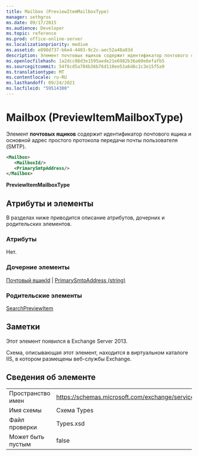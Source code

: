 ```yaml
---
title: Mailbox (PreviewItemMailboxType)
manager: sethgros
ms.date: 09/17/2015
ms.audience: Developer
ms.topic: reference
ms.prod: office-online-server
ms.localizationpriority: medium
ms.assetid: e898d737-b6e4-4403-9c2c-aec52a48a83d
description: Элемент почтовых ящиков содержит идентификатор почтового ящика и основной адрес простого протокола передачи почты пользователя (SMTP).
ms.openlocfilehash: 1a2dcc08d3e1595aede21e6982b36a60e6efafb5
ms.sourcegitcommit: 54f6cd5a704b36b76d110ee53a6d6c1c3e15f5a9
ms.translationtype: MT
ms.contentlocale: ru-RU
ms.lasthandoff: 09/24/2021
ms.locfileid: "59514300"
---
```

# <a name="mailbox-previewitemmailboxtype"></a>Mailbox (PreviewItemMailboxType)

Элемент **почтовых ящиков** содержит идентификатор почтового ящика и основной адрес простого протокола передачи почты пользователя (SMTP). 
  
```XML
<Mailbox>
   <MailboxId/>
   <PrimarySmtpAddress/>
</Mailbox>
```

**PreviewItemMailboxType**

## <a name="attributes-and-elements"></a>Атрибуты и элементы

В разделах ниже приводится описание атрибутов, дочерних и родительских элементов.
  
### <a name="attributes"></a>Атрибуты

Нет.
  
### <a name="child-elements"></a>Дочерние элементы

[Почтовый ящикId](mailboxid.md)  |  [PrimarySmtpAddress (string)](primarysmtpaddress-string.md)
  
### <a name="parent-elements"></a>Родительские элементы

[SearchPreviewItem](searchpreviewitem.md)
  
## <a name="remarks"></a>Заметки

Этот элемент появился в Exchange Server 2013.
  
Схема, описывающая этот элемент, находится в виртуальном каталоге IIS, в котором размещены веб-службы Exchange.
  
## <a name="element-information"></a>Сведения об элементе

|||
|:-----|:-----|
|Пространство имен  <br/> |https://schemas.microsoft.com/exchange/services/2006/types  <br/> |
|Имя схемы  <br/> |Схема Types  <br/> |
|Файл проверки  <br/> |Types.xsd  <br/> |
|Может быть пустым  <br/> |false  <br/> |
   

